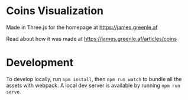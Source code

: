 # Coins Visualization

Made in Three.js for the homepage at https://james.greenle.af

Read about how it was made at https://james.greenle.af/articles/coins

# Development

To develop locally, run `npm install`, then `npm run watch` to bundle all the assets with webpack.
A local dev server is available by running `npm run serve`.
